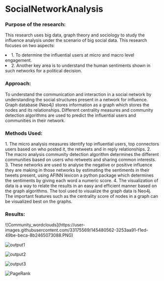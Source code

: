# SocialNetworkAnalysis


<h3>Purpose of the research:</h3> 
<p>This research uses big data, graph theory and sociology to study the influence analysis under the scenario of big social data. This research focuses on two aspects: 
<li>1. To determine the influential users at micro and macro level engagement. 
<li>2. Another key area is to understand the human sentiments shown in such networks for a political decision. 
  
<h3>Approach: </h3>
<p>To understand the communication and interaction in a social network by understanding the social structures present in a network for influence. Graph database (Neo4j) stores information as a graph which stores the nodes and its relationships. Different centrality measures and community detection algorithms are used to predict the influential users and communities in their network. </p>

<h3> Methods Used: </h3>
1. The micro analysis measures identify top influential users, top connectors users based on who posted it, the retweets and in reply relationships. 
2. The macro analysis community detection algorithm determines the different communities based on users who retweets and sharing common interests.
3. These networks are used to analyse the negative or positive influence they are making in those networks by estimating the sentiments in their tweets present, using AFINN lexicon a python package which determines the sentiments by giving each word a numeric score.
4. The visualization of data is a way to relate the results in an easy and efficient manner based on the graph algorithms. The tool used to visualize the graph data is Neo4j. The important features such as the centrality score of nodes in a graph can be visualized best on the graphs.
  
  
<h3> Results: </h3>
![Community_wordclouds](https://user-images.githubusercontent.com/33175569/145480562-3253aa91-f1ed-49be-beca-8b2465073088.PNG)
  
![output1](https://user-images.githubusercontent.com/33175569/145480583-c63ae06f-1b92-489e-b8f9-05221d6f7427.png)
  
![output2](https://user-images.githubusercontent.com/33175569/145480596-94660289-b0af-41ed-9d13-2c09bb5bc60b.png)

![output3](https://user-images.githubusercontent.com/33175569/145480609-669412e1-87c5-44f0-aada-8a52345b6c2d.png)

![PageRank](https://user-images.githubusercontent.com/33175569/145480534-7f8b3073-deca-4fa1-a695-999fa42966be.PNG)
